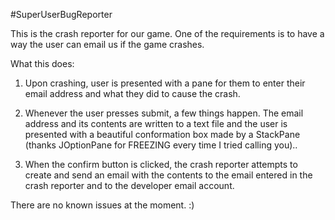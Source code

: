 #SuperUserBugReporter

This is the crash reporter for our game. One of the requirements is to have a way the user can email us if the game crashes.

What this does:


1) Upon crashing, user is presented with a pane for them to enter their email address and what they did to cause the crash.

2) Whenever the user presses submit, a few things happen. The email address and its contents are written to a text file and the user
is presented with a beautiful conformation box made by a StackPane (thanks JOptionPane for FREEZING every time I tried calling you).. 

3) When the confirm button is clicked, the crash reporter attempts to create and send an email with the contents to the email
entered in the crash reporter and to the developer email account. 

There are no known issues at the moment. :)

